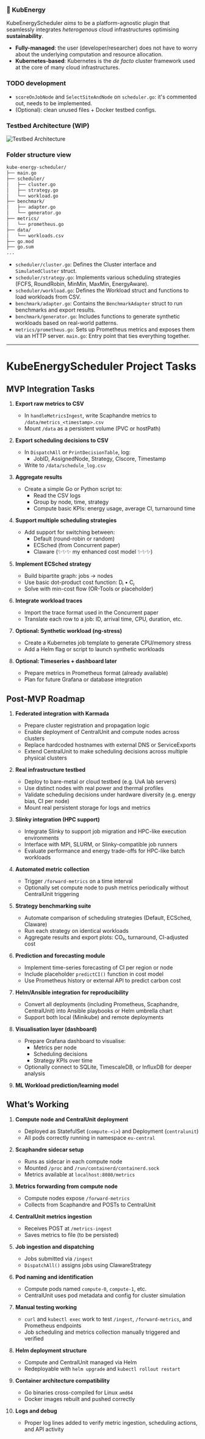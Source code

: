 ### 🔋 KubEnergy
KubeEnergyScheduler *aims* to be a platform-agnostic plugin that seamlessly integrates *heterogenous* cloud infrastructures optimising **sustainability**.

- **Fully-managed**: the user (developer/researcher) does not have to worry about the underlying computation and resource allocation.
- **Kubernetes-based**: Kubernetes is the *de facto* cluster framework used at the core of many cloud infrastructures.

### TODO development
- `scoreOnJobNode` and `SelectSiteAndNode` on `scheduler.go`: it's commented out, needs to be implemented.
- (Optional): clean unused files + Docker testbed configs.

### Testbed Architecture (WIP)
![Testbed Architecture](assets/testbed_architecture.png)

### Folder structure view
```txt
kube-energy-scheduler/
├── main.go
├── scheduler/
│   ├── cluster.go
│   ├── strategy.go
│   └── workload.go
├── benchmark/
│   ├── adapter.go
│   └── generator.go
├── metrics/
│   └── prometheus.go
├── data/
│   └── workloads.csv
├── go.mod
├── go.sum
...
```

- `scheduler/cluster.go`: Defines the Cluster interface and `SimulatedCluster` struct.
- `scheduler/strategy.go`: Implements various scheduling strategies (FCFS, RoundRobin, MinMin, MaxMin, EnergyAware).
- `scheduler/workload.go`: Defines the Workload struct and functions to load workloads from CSV.
- `benchmark/adapter.go`: Contains the `BenchmarkAdapter` struct to run benchmarks and export results.
- `benchmark/generator.go`: Includes functions to generate synthetic workloads based on real-world patterns.
- `metrics/prometheus.go`: Sets up Prometheus metrics and exposes them via an HTTP server.
`main.go`: Entry point that ties everything together.

---
# KubeEnergyScheduler Project Tasks

## MVP Integration Tasks

1. **Export raw metrics to CSV**
   - In `handleMetricsIngest`, write Scaphandre metrics to `/data/metrics_<timestamp>.csv`
   - Mount `/data` as a persistent volume (PVC or hostPath)

2. **Export scheduling decisions to CSV**
   - In `DispatchAll` or `PrintDecisionTable`, log:
     - JobID, AssignedNode, Strategy, CIscore, Timestamp
   - Write to `/data/schedule_log.csv`

3. **Aggregate results**
   - Create a simple Go or Python script to:
     - Read the CSV logs
     - Group by node, time, strategy
     - Compute basic KPIs: energy usage, average CI, turnaround time

4. **Support multiple scheduling strategies**
   - Add support for switching between:
     - Default (round-robin or random)
     - ECSched (from Concurrent paper)
     - CIaware (✨✨✨ my enhanced cost model ✨✨✨)

5. **Implement ECSched strategy**
   - Build bipartite graph: jobs → nodes
   - Use basic dot-product cost function: Dᵢ • Cⱼ
   - Solve with min-cost flow (OR-Tools or placeholder)

6. **Integrate workload traces**
   - Import the trace format used in the Concurrent paper
   - Translate each row to a job: ID, arrival time, CPU, duration, etc.

7. **Optional: Synthetic workload (ng-stress)**
   - Create a Kubernetes job template to generate CPU/memory stress
   - Add a Helm flag or script to launch synthetic workloads

8. **Optional: Timeseries + dashboard later**
   - Prepare metrics in Prometheus format (already available)
   - Plan for future Grafana or database integration


## Post-MVP Roadmap

1. **Federated integration with Karmada**
   - Prepare cluster registration and propagation logic
   - Enable deployment of CentralUnit and compute nodes across clusters
   - Replace hardcoded hostnames with external DNS or ServiceExports
   - Extend CentralUnit to make scheduling decisions across multiple physical clusters

2. **Real infrastructure testbed**
   - Deploy to bare-metal or cloud testbed (e.g. UvA lab servers)
   - Use distinct nodes with real power and thermal profiles
   - Validate scheduling decisions under hardware diversity (e.g. energy bias, CI per node)
   - Mount real persistent storage for logs and metrics

3. **Slinky integration (HPC support)**
   - Integrate Slinky to support job migration and HPC-like execution environments
   - Interface with MPI, SLURM, or Slinky-compatible job runners
   - Evaluate performance and energy trade-offs for HPC-like batch workloads

4. **Automated metric collection**
   - Trigger `/forward-metrics` on a time interval
   - Optionally set compute node to push metrics periodically without CentralUnit triggering

5. **Strategy benchmarking suite**
   - Automate comparison of scheduling strategies (Default, ECSched, CIaware)
   - Run each strategy on identical workloads
   - Aggregate results and export plots: CO₂, turnaround, CI-adjusted cost

6. **Prediction and forecasting module**
   - Implement time-series forecasting of CI per region or node
   - Include placeholder `predictCI()` function in cost model
   - Use Prometheus history or external API to predict carbon cost

7. **Helm/Ansible integration for reproducibility**
   - Convert all deployments (including Prometheus, Scaphandre, CentralUnit) into Ansible playbooks or Helm umbrella chart
   - Support both local (Minikube) and remote deployments

8. **Visualisation layer (dashboard)**
   - Prepare Grafana dashboard to visualise:
     - Metrics per node
     - Scheduling decisions
     - Strategy KPIs over time
   - Optionally connect to SQLite, TimescaleDB, or InfluxDB for deeper analysis

9. **ML Workload prediction/learning model**


## What’s Working

1. **Compute node and CentralUnit deployment**
   - Deployed as StatefulSet (`compute-<i>`) and Deployment (`centralunit`)
   - All pods correctly running in namespace `eu-central`

2. **Scaphandre sidecar setup**
   - Runs as sidecar in each compute node
   - Mounted `/proc` and `/run/containerd/containerd.sock`
   - Metrics available at `localhost:8080/metrics`

3. **Metrics forwarding from compute node**
   - Compute nodes expose `/forward-metrics`
   - Collects from Scaphandre and POSTs to CentralUnit

4. **CentralUnit metrics ingestion**
   - Receives POST at `/metrics-ingest`
   - Saves metrics to file (to be persisted)

5. **Job ingestion and dispatching**
   - Jobs submitted via `/ingest`
   - `DispatchAll()` assigns jobs using CIawareStrategy

6. **Pod naming and identification**
   - Compute pods named `compute-0`, `compute-1`, etc.
   - CentralUnit uses pod metadata and config for cluster simulation

7. **Manual testing working**
   - `curl` and `kubectl exec` work to test `/ingest`, `/forward-metrics`, and Prometheus endpoints
   - Job scheduling and metrics collection manually triggered and verified

8. **Helm deployment structure**
   - Compute and CentralUnit managed via Helm
   - Redeployable with `helm upgrade` and `kubectl rollout restart`

9. **Container architecture compatibility**
   - Go binaries cross-compiled for Linux `amd64`
   - Docker images rebuilt and pushed correctly

10. **Logs and debug**
    - Proper log lines added to verify metric ingestion, scheduling actions, and API activity

